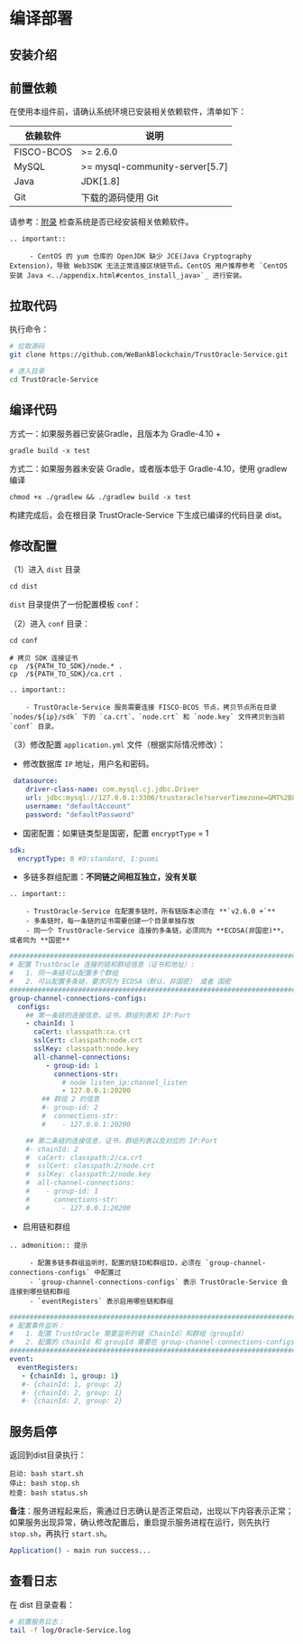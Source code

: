 
# 编译部署

## 安装介绍

## 前置依赖

在使用本组件前，请确认系统环境已安装相关依赖软件，清单如下：

| 依赖软件 | 说明 |
| --- | --- | 
| FISCO-BCOS | >= 2.6.0 | 
| MySQL | >= mysql-community-server[5.7] | 
| Java | JDK[1.8] | 
| Git | 下载的源码使用 Git | 

请参考：[附录](../appendix.md) 检查系统是否已经安装相关依赖软件。

```eval_rst
.. important:: 

     - CentOS 的 yum 仓库的 OpenJDK 缺少 JCE(Java Cryptography Extension)，导致 Web3SDK 无法正常连接区块链节点。CentOS 用户推荐参考 `CentOS 安装 Java <../appendix.html#centos_install_java>`_ 进行安装。
```

## 拉取代码

执行命令：
```Bash
# 拉取源码
git clone https://github.com/WeBankBlockchain/TrustOracle-Service.git

# 进入目录
cd TrustOracle-Service
```


## 编译代码

方式一：如果服务器已安装Gradle，且版本为 Gradle-4.10 +

```shell
gradle build -x test
```

方式二：如果服务器未安装 Gradle，或者版本低于 Gradle-4.10，使用 gradlew 编译

```shell
chmod +x ./gradlew && ./gradlew build -x test
```

构建完成后，会在根目录 TrustOracle-Service 下生成已编译的代码目录 dist。



## 修改配置

（1）进入 `dist` 目录

```
cd dist
```

`dist` 目录提供了一份配置模板 `conf`：


（2）进入 `conf` 目录：

```shell
cd conf

# 拷贝 SDK 连接证书
cp  /${PATH_TO_SDK}/node.* .
cp  /${PATH_TO_SDK}/ca.crt .
```

```eval_rst
.. important::

    - TrustOracle-Service 服务需要连接 FISCO-BCOS 节点，拷贝节点所在目录 `nodes/${ip}/sdk` 下的 `ca.crt`、`node.crt` 和 `node.key` 文件拷贝到当前 `conf` 目录。

```

<span id="modify_service_config" />

（3）修改配置 `application.yml` 文件（根据实际情况修改）：

  * 修改数据库 `IP` 地址，用户名和密码。 
   
```yaml
 datasource:
    driver-class-name: com.mysql.cj.jdbc.Driver
    url: jdbc:mysql://127.0.0.1:3306/trustoracle?serverTimezone=GMT%2B8&useUnicode=true&characterEncoding=utf-8&zeroDateTimeBehavior=convertToNull&useSSL=false
    username: "defaultAccount"
    password: "defaultPassword"
```  

  * 国密配置：如果链类型是国密，配置 `encryptType` = 1
  
```yaml
sdk:
  encryptType: 0 #0:standard, 1:guomi
```
  
  * 多链多群组配置：**不同链之间相互独立，没有关联**


```eval_rst
.. important:: 

    - TrustOracle-Service 在配置多链时，所有链版本必须在 **`v2.6.0 +`**
    - 多条链时，每一条链的证书需要创建一个目录单独存放
    - 同一个 TrustOracle-Service 连接的多条链，必须同为 **ECDSA(非国密)**，或者同为 **国密**
```

```yaml 
########################################################################
# 配置 TrustOracle 连接的链和群组信息（证书和地址）:
#   1. 同一条链可以配置多个群组
#   2. 可以配置多条链，要求同为 ECDSA（默认，非国密） 或者 国密
########################################################################
group-channel-connections-configs:
  configs:
    ## 第一条链的连接信息，证书，群组列表和 IP:Port
    - chainId: 1
      caCert: classpath:ca.crt
      sslCert: classpath:node.crt
      sslKey: classpath:node.key
      all-channel-connections:
         - group-id: 1
           connections-str:
             # node listen_ip:channel_listen
             - 127.0.0.1:20200
        ## 群组 2 的信息
        #- group-id: 2
        #  connections-str:
        #    - 127.0.0.1:20200

    ## 第二条链的连接信息，证书，群组列表以及对应的 IP:Port
    #- chainId: 2
    #  caCert: classpath:2/ca.crt
    #  sslCert: classpath:2/node.crt
    #  sslKey: classpath:2/node.key
    #  all-channel-connections:
    #    - group-id: 1
    #      connections-str:
    #        - 127.0.0.1:20200

```

  * 启用链和群组
  
```eval_rst
.. admonition:: 提示

     - 配置多链多群组监听时，配置的链ID和群组ID，必须在 `group-channel-connections-configs` 中配置过
     - `group-channel-connections-configs` 表示 TrustOracle-Service 会连接到哪些链和群组
     - `eventRegisters` 表示启用哪些链和群组
```
  
```yaml
########################################################################
# 配置事件监听：
#   1. 配置 TrustOracle 需要监听的链（ChainId）和群组（groupId）
#   2. 配置的 chainId 和 groupId 需要在 group-channel-connections-configs 存在
########################################################################
event:
  eventRegisters:
   - {chainId: 1, group: 1}
   #- {chainId: 1, group: 2}
   #- {chainId: 2, group: 1}
   #- {chainId: 2, group: 2}
```  

## 服务启停

返回到dist目录执行：
```shell
启动: bash start.sh
停止: bash stop.sh
检查: bash status.sh
```
**备注**：服务进程起来后，需通过日志确认是否正常启动，出现以下内容表示正常；如果服务出现异常，确认修改配置后，重启提示服务进程在运行，则先执行 `stop.sh`，再执行 `start.sh`。

```Bash
Application() - main run success...
```



## 查看日志

在 dist 目录查看：

```Bash
# 前置服务日志：
tail -f log/Oracle-Service.log
```
